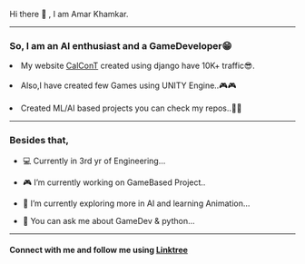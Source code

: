 Hi there 👋 , I am Amar Khamkar.
<hr>
<h3>So, I am an AI enthusiast and a GameDeveloper😁</h3>
<li>My website <a href="calcont.in">CalConT</a> created using django have 10K+ traffic😎.</li><br>
<li>Also,I have created few Games using UNITY Engine..🎮🎮</li><br>
<li>Created ML/AI based projects you can check my repos..📂📂</li>
<hr>
<h3 ">Besides that,</h3>
<p>
  
- 💻 Currently in 3rd yr of Engineering...  
  
- 🎮 I’m currently working on GameBased Project..
  
- 🌱 I’m currently exploring more in AI and learning Animation...
  
- 💬 You can ask me about GameDev & python...
  
  
 </p>
 
 <hr>
 <h4>Connect with me and follow me using <a href="https://linktr.ee/Amar02" >Linktree</a> </h4>
 

<br>


